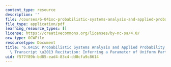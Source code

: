 ```yaml
---
content_type: resource
description: ''
file: /courses/6-041sc-probabilistic-systems-analysis-and-applied-probability-fall-2013/f577f89bbd85ead483c4dd8cfa9c8614_MIT6_041SCF13_Inferring_a_Parameter_of_Uniform_Part_1_300k.pdf
file_type: application/pdf
learning_resource_types: []
license: https://creativecommons.org/licenses/by-nc-sa/4.0/
ocw_type: OCWFile
resourcetype: Document
title: "6.041SC Probabilistic Systems Analysis and Applied Probability, Fall 2013\
  \ Transcript \u2013 Recitation: Inferring a Parameter of Uniform Part 1"
uid: f577f89b-bd85-ead4-83c4-dd8cfa9c8614
---
```


